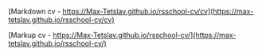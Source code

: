 [Markdown cv - https://Max-Tetslav.github.io/rsschool-cv/cv](https://max-tetslav.github.io/rsschool-cv/cv)

[Markup cv - https://Max-Tetslav.github.io/rsschool-cv/](https://max-tetslav.github.io/rsschool-cv/)